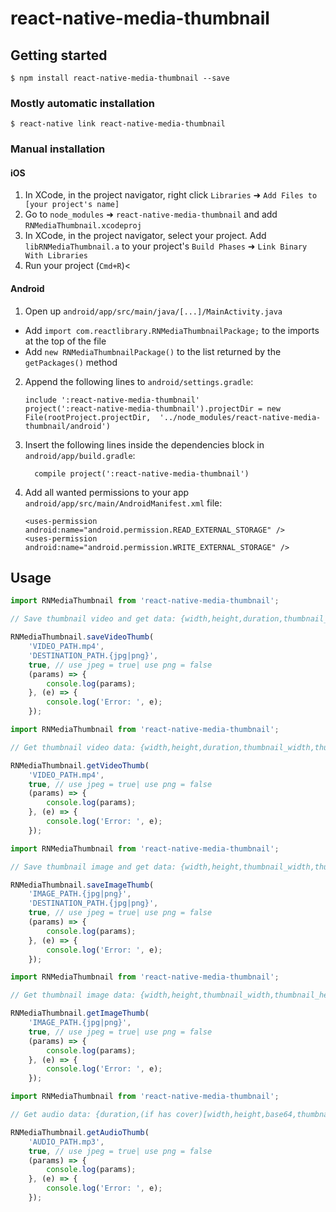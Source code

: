 
# react-native-media-thumbnail

## Getting started

`$ npm install react-native-media-thumbnail --save`

### Mostly automatic installation

`$ react-native link react-native-media-thumbnail`

### Manual installation


#### iOS

1. In XCode, in the project navigator, right click `Libraries` ➜ `Add Files to [your project's name]`
2. Go to `node_modules` ➜ `react-native-media-thumbnail` and add `RNMediaThumbnail.xcodeproj`
3. In XCode, in the project navigator, select your project. Add `libRNMediaThumbnail.a` to your project's `Build Phases` ➜ `Link Binary With Libraries`
4. Run your project (`Cmd+R`)<

#### Android

1. Open up `android/app/src/main/java/[...]/MainActivity.java`
  - Add `import com.reactlibrary.RNMediaThumbnailPackage;` to the imports at the top of the file
  - Add `new RNMediaThumbnailPackage()` to the list returned by the `getPackages()` method
2. Append the following lines to `android/settings.gradle`:
    ```
    include ':react-native-media-thumbnail'
    project(':react-native-media-thumbnail').projectDir = new File(rootProject.projectDir,  '../node_modules/react-native-media-thumbnail/android')
    ```
3. Insert the following lines inside the dependencies block in `android/app/build.gradle`:
    ```
      compile project(':react-native-media-thumbnail')
    ```
4. Add all wanted permissions to your app `android/app/src/main/AndroidManifest.xml` file:
    ```
    <uses-permission android:name="android.permission.READ_EXTERNAL_STORAGE" />
    <uses-permission android:name="android.permission.WRITE_EXTERNAL_STORAGE" />
    ```

## Usage
```javascript
import RNMediaThumbnail from 'react-native-media-thumbnail';

// Save thumbnail video and get data: {width,height,duration,thumbnail_width,thumbnail_height,thumbnail_uri}

RNMediaThumbnail.saveVideoThumb(
    'VIDEO_PATH.mp4',
    'DESTINATION_PATH.{jpg|png}',
    true, // use jpeg = true| use png = false
    (params) => {
        console.log(params);
    }, (e) => {
        console.log('Error: ', e);
    });
```

```javascript
import RNMediaThumbnail from 'react-native-media-thumbnail';

// Get thumbnail video data: {width,height,duration,thumbnail_width,thumbnail_height,thumbnail_base64}

RNMediaThumbnail.getVideoThumb(
    'VIDEO_PATH.mp4',
    true, // use jpeg = true| use png = false
    (params) => {
        console.log(params);
    }, (e) => {
        console.log('Error: ', e);
    });
```

```javascript
import RNMediaThumbnail from 'react-native-media-thumbnail';

// Save thumbnail image and get data: {width,height,thumbnail_width,thumbnail_height,thumbnail_uri}

RNMediaThumbnail.saveImageThumb(
    'IMAGE_PATH.{jpg|png}',
    'DESTINATION_PATH.{jpg|png}',
    true, // use jpeg = true| use png = false
    (params) => {
        console.log(params);
    }, (e) => {
        console.log('Error: ', e);
    });
```

```javascript
import RNMediaThumbnail from 'react-native-media-thumbnail';

// Get thumbnail image data: {width,height,thumbnail_width,thumbnail_height,thumbnail_base64}

RNMediaThumbnail.getImageThumb(
    'IMAGE_PATH.{jpg|png}',
    true, // use jpeg = true| use png = false
    (params) => {
        console.log(params);
    }, (e) => {
        console.log('Error: ', e);
    });
```

```javascript
import RNMediaThumbnail from 'react-native-media-thumbnail';

// Get audio data: {duration,(if has cover)[width,height,base64,thumbnail_width,thumbnail_height,thumbnail_base64]}

RNMediaThumbnail.getAudioThumb(
    'AUDIO_PATH.mp3',
    true, // use jpeg = true| use png = false
    (params) => {
        console.log(params);
    }, (e) => {
        console.log('Error: ', e);
    });
```
